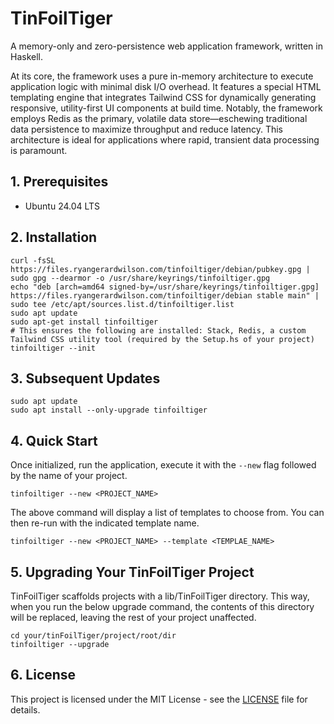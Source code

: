 # TinFoilTiger

A memory-only and zero-persistence web application framework, written in Haskell.

At its core, the framework uses a pure in-memory architecture to execute application logic with minimal disk I/O overhead. It features a special HTML templating engine that integrates Tailwind CSS for dynamically generating responsive, utility-first UI components at build time. Notably, the framework employs Redis as the primary, volatile data store—eschewing traditional data persistence to maximize throughput and reduce latency. This architecture is ideal for applications where rapid, transient data processing is paramount.

## 1. Prerequisites

- Ubuntu 24.04 LTS

## 2. Installation

    curl -fsSL https://files.ryangerardwilson.com/tinfoiltiger/debian/pubkey.gpg | sudo gpg --dearmor -o /usr/share/keyrings/tinfoiltiger.gpg
    echo "deb [arch=amd64 signed-by=/usr/share/keyrings/tinfoiltiger.gpg] https://files.ryangerardwilson.com/tinfoiltiger/debian stable main" | sudo tee /etc/apt/sources.list.d/tinfoiltiger.list
    sudo apt update
    sudo apt-get install tinfoiltiger
    # This ensures the following are installed: Stack, Redis, a custom Tailwind CSS utility tool (required by the Setup.hs of your project)
    tinfoiltiger --init

## 3. Subsequent Updates

    sudo apt update
    sudo apt install --only-upgrade tinfoiltiger

## 4. Quick Start

Once initialized, run the application, execute it with the `--new` flag followed by the name of your project.

    tinfoiltiger --new <PROJECT_NAME>

The above command will display a list of templates to choose from. You can then re-run with the indicated template name.

    tinfoiltiger --new <PROJECT_NAME> --template <TEMPLAE_NAME>

## 5. Upgrading Your TinFoilTiger Project

TinFoilTiger scaffolds projects with a lib/TinFoilTiger directory. This way, when you run the below upgrade command, the contents of this directory will be replaced, leaving the rest of your project unaffected.

    cd your/tinFoilTiger/project/root/dir
    tinfoiltiger --upgrade

## 6. License

This project is licensed under the MIT License - see the [LICENSE](LICENSE) file for details.


